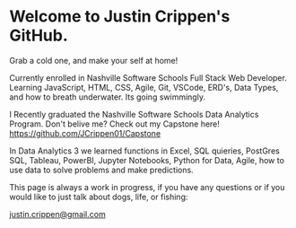# Welcome to Justin Crippen's GitHub.
Grab a cold one, and make your self at home!

Currently enrolled in Nashville Software Schools Full Stack Web Developer.
Learning JavaScript, HTML, CSS, Agile, Git, VSCode, ERD's, Data Types, and how to breath underwater.  Its going swimmingly. 

I Recently graduated the Nashville Software Schools Data Analytics Program.
Don't belive me? Check out my Capstone here! https://github.com/JCrippen01/Capstone

In Data Analytics 3 we learned functions in Excel, SQL quieries, PostGres SQL, Tableau, PowerBI, Jupyter Notebooks, Python for Data, Agile, how to use data to solve problems and make predictions.

This page is always a work in progress, if you have any questions or if you would like to just talk about dogs, life, or fishing:

justin.crippen@gmail.com
